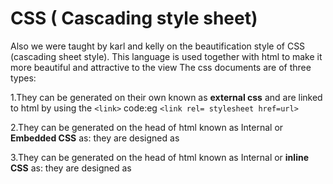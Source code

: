 # CSS ( Cascading style sheet)
Also we were taught by karl and kelly on the beautification style of CSS (cascading sheet style). This language is used together with html to make it more beautiful
and attractive to the view 
The css documents are of three types:

1.They can be generated on their own known as **external css** and are linked to html by using the `<link>` code:eg 
`<link rel= stylesheet href=url>`

2.They can be generated on the head of html known as Internal or **Embedded CSS** as:
they are designed as 

<style>
ul { 
     padding:0;
}     
</style>


3.They can be generated on the head of html known as Internal or **inline CSS** as:
they are designed as 

 
<p background-colour:red;>

